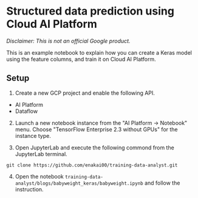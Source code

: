 # Structured data prediction using Cloud AI Platform

*Disclaimer: This is not an official Google product.*

This is an example notebook to explain how you can create a Keras model using the feature columns, and train it on Cloud AI Platform.

## Setup

1. Create a new GCP project and enable the following API. 
- AI Platform
- Dataflow

2. Launch a new notebook instance from the "AI Platform -> Notebook" menu. Choose "TensorFlow Enterprise 2.3 without GPUs" for the instance type.

3. Open JupyterLab and execute the following commond from the JupyterLab terminal.

```
git clone https://github.com/enakai00/training-data-analyst.git
```

4. Open the notebook `training-data-analyst/blogs/babyweight_keras/babyweight.ipynb` and follow the instruction.
